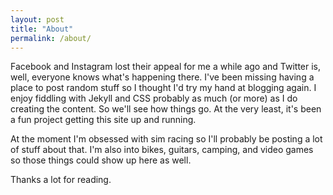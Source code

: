 ```yaml
---
layout: post
title: "About"
permalink: /about/
---
```


Facebook and Instagram lost their appeal for me a while ago and Twitter is, well, everyone knows what's happening there.  I've been missing having a place to post random stuff so I thought I'd try my hand at blogging again.  I enjoy fiddling with Jekyll and CSS probably as much (or more) as I do creating the content.  So we'll see how things go.  At the very least, it's been a fun project getting this site up and running.

At the moment I'm obsessed with sim racing so I'll probably be posting a lot of stuff about that.  I'm also into bikes, guitars, camping, and video games so those things could show up here as well.

Thanks a lot for reading.